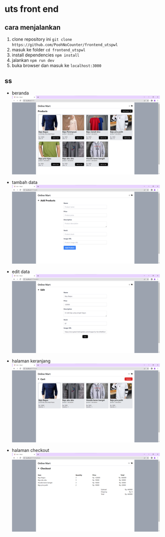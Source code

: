 # uts front end

## cara menjalankan

1. clone repository ini `git clone https://github.com/PoohNoCounter/frontend_utspwl`
2. masuk ke folder `cd frontend_utspwl`
3. install dependencies `npm install`
4. jalankan `npm run dev`
5. buka browser dan masuk ke `localhost:3000`

## ss

- beranda
  ![beranda](./ss/beranda.png)

- tambah data
  ![tambah data](./ss/tambah.png)

- edit data
  ![edit data](./ss/edit.png)

- halaman keranjang
  ![keranjang](./ss/cart.png)

- halaman checkout
  ![checkout](./ss/cekout.png)
